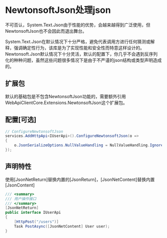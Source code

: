 ﻿
# NewtonsoftJson处理json

不可否认，System.Text.Json由于性能的优势，会越来越得到广泛使用，但NewtonsoftJson也不会因此而退出舞台。

System.Text.Json在默认情况下十分严格，避免代表调用方进行任何猜测或解释，强调确定性行为，该库是为了实现性能和安全性而特意这样设计的。Newtonsoft.Json默认情况下十分灵活，默认的配置下，你几乎不会遇到反序列化的种种问题，虽然这些问题很多情况下是由于不严谨的json结构或类型声明造成的。

## 扩展包

默认的基础包是不包含NewtonsoftJson功能的，需要额外引用WebApiClientCore.Extensions.NewtonsoftJson这个扩展包。

## 配置[可选]

```csharp
// ConfigureNewtonsoftJson
services.AddHttpApi<IUserApi>().ConfigureNewtonsoftJson(o =>
{
    o.JsonSerializeOptions.NullValueHandling = NullValueHandling.Ignore;
});
```

## 声明特性

使用[JsonNetReturn]替换内置的[JsonReturn]，[JsonNetContent]替换内置[JsonContent]

```csharp
/// <summary>
/// 用户操作接口
/// </summary>
[JsonNetReturn]
public interface IUserApi
{
    [HttpPost("/users")]
    Task PostAsync([JsonNetContent] User user);
}
```

